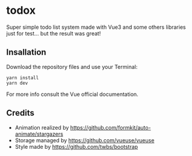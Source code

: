 # todox

Super simple todo list system made with Vue3 and some others libraries just for test... but the result was great!

## Insallation

Download the repository files and use your Terminal:

```
yarn install
yarn dev
```

For more info consult the Vue official documentation.

## Credits

- Animation realized by https://github.com/formkit/auto-animate/stargazers
- Storage managed by https://github.com/vueuse/vueuse
- Style made by https://github.com/twbs/bootstrap

